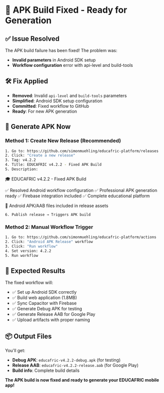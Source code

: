 # 🔧 APK Build Fixed - Ready for Generation

## ✅ Issue Resolved

The APK build failure has been fixed! The problem was:
- **Invalid parameters** in Android SDK setup
- **Workflow configuration** error with api-level and build-tools

## 🛠️ Fix Applied

- **Removed**: Invalid `api-level` and `build-tools` parameters
- **Simplified**: Android SDK setup configuration
- **Committed**: Fixed workflow to GitHub
- **Ready**: For new APK generation

## 📱 Generate APK Now

### Method 1: Create New Release (Recommended)
```bash
1. Go to: https://github.com/simonmuehling/educafric-platform/releases
2. Click: "Create a new release"
3. Tag: v4.2.2
4. Title: EDUCAFRIC v4.2.2 - Fixed APK Build
5. Description:
```

🎓 EDUCAFRIC v4.2.2 - Fixed APK Build

✅ Resolved Android workflow configuration
✅ Professional APK generation ready
✅ Firebase integration included
✅ Complete educational platform

📱 Android APK/AAB files included in release assets

```
6. Publish release → Triggers APK build
```

### Method 2: Manual Workflow Trigger
```bash
1. Go to: https://github.com/simonmuehling/educafric-platform/actions
2. Click: "Android APK Release" workflow
3. Click: "Run workflow"
4. Set version: 4.2.2
5. Run workflow
```

## 🎯 Expected Results

The fixed workflow will:
- ✅ Set up Android SDK correctly
- ✅ Build web application (1.8MB)
- ✅ Sync Capacitor with Firebase
- ✅ Generate Debug APK for testing
- ✅ Generate Release AAB for Google Play
- ✅ Upload artifacts with proper naming

## 📦 Output Files

You'll get:
- **Debug APK**: `educafric-v4.2.2-debug.apk` (for testing)
- **Release AAB**: `educafric-v4.2.2-release.aab` (for Google Play)
- **Build info**: Complete build details

**The APK build is now fixed and ready to generate your EDUCAFRIC mobile app!**